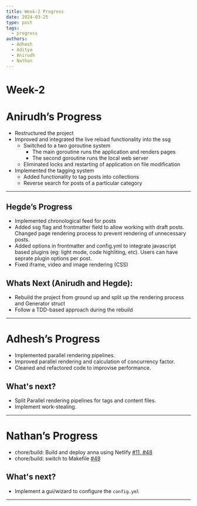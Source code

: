 ```yaml
---
title: Week-2 Progress
date: 2024-03-25
type: post
tags:
  - progress
authors:
  - Adhesh
  - Aditya
  - Anirudh
  - Nathan
---
```


# Week-2

# Anirudh’s Progress

- Restructured the project
- Improved and integrated the live reload functionality into the ssg
  - Switched to a two goroutine system
    - The main goroutine runs the application and renders pages
    - The second goroutine runs the local web server
  - Eliminated locks and restarting of application on file modification
- Implemented the tagging system
  - Added functionality to tag posts into collections
  - Reverse search for posts of a particular category

---

## Hegde’s Progress

- Implemented chronological feed for posts
- Added ssg flag and frontmatter field to allow working with draft posts. Changed page rendering process to prevent rendering of unnecessary posts.
- Added options in frontmatter and config.yml to integrate javascript based plugins (eg: light mode, code highliting, etc). Users can have seprate plugin options per post.
- Fixed iframe, video and image rendering (CSS)

## Whats Next (Anirudh and Hegde):

- Rebuild the project from ground up and split up the rendering process and Generator struct
- Follow a TDD-based approach during the rebuild

---

# Adhesh’s Progress

- Implemented parallel rendering pipelines.
- Improved parallel rendering and calculation of concurrency factor.
- Cleaned and refactored code to improvise performance.


## What's next?

- Split Parallel rendering pipelines for tags and content files.
- Implement work-stealing.

---

# Nathan’s Progress

- chore/build: Build and deploy anna using Netlify [#11, #48](https://github.com/acmpesuecc/anna/pull/48)
- chore/build: switch to Makefile [#49](https://github.com/acmpesuecc/anna/pull/49)

## What's next?

- Implement a gui/wizard to configure the `config.yml`

---
